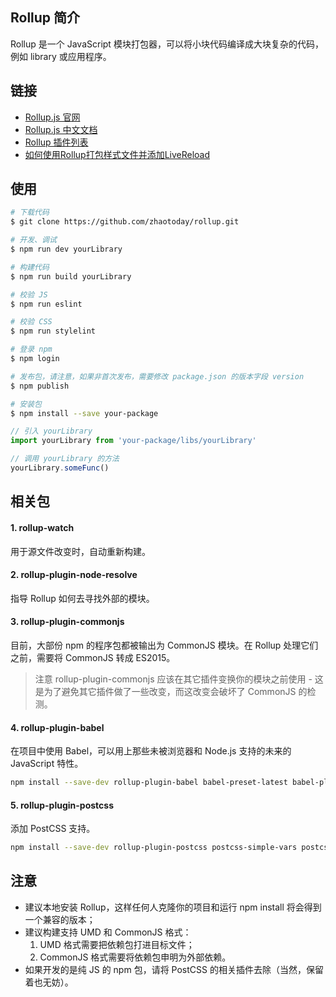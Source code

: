 ## Rollup 简介
Rollup 是一个 JavaScript 模块打包器，可以将小块代码编译成大块复杂的代码，例如 library 或应用程序。

## 链接
- [Rollup.js 官网](http://rollup.org/)
- [Rollup.js 中文文档](https://rollup.bootcss.com/)
- [Rollup 插件列表](https://github.com/rollup/rollup/wiki/Plugins)
- [如何使用Rollup打包样式文件并添加LiveReload](http://www.w3cplus.com/javascript/learn-rollup-css.html)

## 使用
```bash
# 下载代码
$ git clone https://github.com/zhaotoday/rollup.git

# 开发、调试
$ npm run dev yourLibrary

# 构建代码
$ npm run build yourLibrary

# 校验 JS
$ npm run eslint

# 校验 CSS
$ npm run stylelint

# 登录 npm
$ npm login

# 发布包，请注意，如果非首次发布，需要修改 package.json 的版本字段 version
$ npm publish

# 安装包
$ npm install --save your-package
```
```js
// 引入 yourLibrary
import yourLibrary from 'your-package/libs/yourLibrary'

// 调用 yourLibrary 的方法
yourLibrary.someFunc()
```

## 相关包
#### 1. rollup-watch
用于源文件改变时，自动重新构建。

#### 2. rollup-plugin-node-resolve
指导 Rollup 如何去寻找外部的模块。

#### 3. rollup-plugin-commonjs
目前，大部份 npm 的程序包都被输出为 CommonJS 模块。在 Rollup 处理它们之前，需要将 CommonJS 转成 ES2015。
> 注意 rollup-plugin-commonjs 应该在其它插件变换你的模块之前使用 - 这是为了避免其它插件做了一些改变，而这改变会破坏了 CommonJS 的检测。

#### 4. rollup-plugin-babel
在项目中使用 Babel，可以用上那些未被浏览器和 Node.js 支持的未来的 JavaScript 特性。
```bash
npm install --save-dev rollup-plugin-babel babel-preset-latest babel-plugin-external-helpers
```

#### 5. rollup-plugin-postcss
添加 PostCSS 支持。
```bash
npm install --save-dev rollup-plugin-postcss postcss-simple-vars postcss-nested postcss-cssnext cssnano
```

## 注意
- 建议本地安装 Rollup，这样任何人克隆你的项目和运行 npm install 将会得到一个兼容的版本；
- 建议构建支持 UMD 和 CommonJS 格式：
  1. UMD 格式需要把依赖包打进目标文件；
  2. CommonJS 格式需要将依赖包申明为外部依赖。
- 如果开发的是纯 JS 的 npm 包，请将 PostCSS 的相关插件去除（当然，保留着也无妨）。